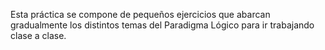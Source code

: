 Esta práctica se compone de pequeños ejercicios que abarcan gradualmente los distintos temas del Paradigma Lógico para ir trabajando clase a clase.